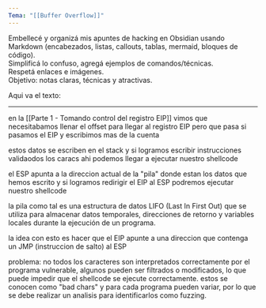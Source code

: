 ```yaml
---
Tema: "[[Buffer Overflow]]"
---
```


Embellecé y organizá mis apuntes de hacking en Obsidian usando Markdown (encabezados, listas, callouts, tablas, mermaid, bloques de código).  
Simplificá lo confuso, agregá ejemplos de comandos/técnicas.  
Respetá enlaces e imágenes.  
Objetivo: notas claras, técnicas y atractivas.  

Aqui va el texto:

---

en la [[Parte 1 - Tomando control del registro EIP]] vimos que necesitabamos llenar el offset para llegar al registro EIP pero que pasa si pasamos el EIP y escribimos mas de la cuenta

estos datos se escriben en el stack y si logramos escribir instrucciones validaodos los caracs ahi podemos llegar a ejecutar nuestro shellcode 

el ESP apunta a la direccion actual de la "pila" donde estan los datos que hemos escrito y si logramos redirigir el EIP al ESP podremos ejecutar nuestro shellcode

la pila como tal es una estructura de datos LIFO (Last In First Out) que se utiliza para almacenar datos temporales, direcciones de retorno y variables locales durante la ejecución de un programa.

la idea con esto es hacer que el EIP apunte a una direccion que contenga un JMP (instruccion de salto) al ESP 

problema: no todos los caracteres son interpretados correctamente por el programa vulnerable, algunos pueden ser filtrados o modificados, lo que puede impedir que el shellcode se ejecute correctamente. estos se conocen como "bad chars" y para cada programa pueden variar, por lo que se debe realizar un analisis para identificarlos como fuzzing.


